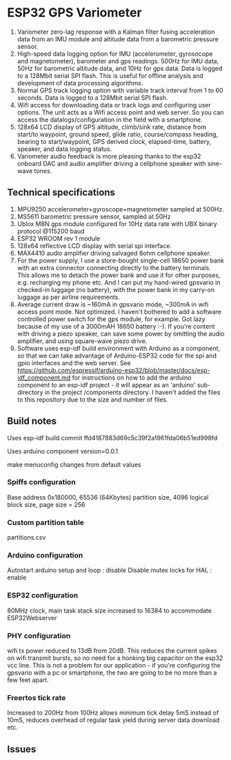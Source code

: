 # ESP32 GPS Variometer

1. Variometer zero-lag response with a Kalman filter fusing acceleration data from an IMU module and altitude data from a barometric pressure sensor.
2. High-speed data logging option for IMU (accelerometer, gyrosocope and magnetometer), barometer and gps 
readings. 500Hz for IMU data, 50Hz for barometric altitude data, and 10Hz for gps data. Data is logged to
a 128Mbit serial SPI flash. This is useful for offline analysis and development of data processing algorithms.
3. Normal GPS track logging option with variable track interval from 1 to 60 seconds. Data is logged to a 
128Mbit serial SPI flash.
4. Wifi access for downloading data or track logs and configuring user options. The unit acts as a Wifi
access point and web server. So you can access the datalogs/configuration in the field with a smartphone.
5. 128x64 LCD display of GPS altitude, climb/sink rate, distance from start/to waypoint, ground speed,
glide ratio, course/compass heading, bearing to start/waypoint, GPS derived clock, elapsed-time, battery, speaker, and data logging status.
6. Variometer audio feedback is more pleasing thanks to the esp32 onboard DAC and audio amplifier driving
a cellphone speaker with sine-wave tones.

## Technical specifications
1. MPU9250 accelerometer+gyroscope+magnetometer sampled at 500Hz.
2. MS5611 barometric pressure sensor, sampled at 50Hz
3. Ublox M8N gps module configured for 10Hz data rate with UBX binary protocol @115200 baud
4. ESP32 WROOM rev 1 module
5. 128x64 reflective LCD display with serial spi interface.
6. MAX4410 audio amplifier driving salvaged 8ohm cellphone speaker.
7. For the power supply, I use a store-bought single-cell 18650 
power bank with an extra connector connecting directly to the battery terminals. This allows me to 
detach the power bank and use it for other purposes, e.g. recharging my phone etc. And I can put 
my hand-wired gpsvario in checked-in luggage (no battery), with the power bank in my carry-on 
luggage as per airline requirements.
8. Average current draw is ~160mA in gpsvario mode, ~300mA in wifi access point mode. Not
 optimized. I haven't bothered to add a software controlled power switch for the gps module,
for example. Got lazy because of my use of a 3000mAH 18650 battery :-).
If you're content with driving a piezo speaker, can save some power 
by omitting the audio amplifier, and using square-wave piezo drive.
9. Software uses esp-idf build environment with Arduino as a component, so that we can take advantage of Arduino-ESP32 code for the spi and gpio interfaces and the web server.  See 
https://github.com/espressif/arduino-esp32/blob/master/docs/esp-idf_component.md for instructions on how to add the arduino component to an esp-idf project - it will appear as an 'arduino' sub-directory in the project /components directory. I haven't added the files to this repository due to the size and number of files.

## Build notes
Uses esp-idf build commit ffd4187883d69c5c39f2a1961fda06b51ed998fd

Uses arduino component version=0.0.1

make menuconfig changes from default values

### Spiffs configuration
Base address 0x180000, 65536 (64Kbytes) partition size, 4096 logical block
size, page size = 256

### Custom partition table
partitions.csv

### Arduino configuration
Autostart arduino setup and loop : disable
Disable mutex locks for HAL : enable

### ESP32 configuration
80MHz clock, main task stack size increased to 16384 to accommodate ESP32Webserver

### PHY configuration 
wifi tx power reduced to 13dB from 20dB. This reduces the 
current spikes on wifi transmit bursts, so no need for a honking big capacitor on the 
esp32 vcc line. This is not a problem for our application - if you're configuring the gpsvario 
with a pc or smartphone, the two are going to be no more than a few feet apart.

### Freertos tick rate
Increased to 200Hz from 100Hz
allows minimum tick delay 5mS instead of 10mS, reduces overhead of regular task yield
during server data download etc.

## Issues


